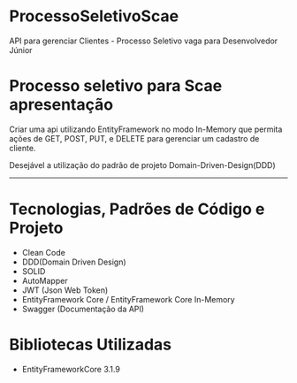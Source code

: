 # ProcessoSeletivoScae
API para gerenciar Clientes - Processo Seletivo vaga para Desenvolvedor Júnior

# Processo seletivo para Scae apresentação
Criar uma api utilizando EntityFramework no modo In-Memory
que permita ações de GET, POST, PUT, e DELETE para gerenciar 
um cadastro de cliente.

Desejável a utilização do padrão de projeto Domain-Driven-Design(DDD)

--------------------------------------

# Tecnologias, Padrões de Código e Projeto 

* Clean Code
* DDD(Domain Driven Design)
* SOLID 
* AutoMapper
* JWT (Json Web Token)
* EntityFramework Core / EntityFramework Core In-Memory
* Swagger (Documentação da API)

# Bibliotecas Utilizadas

- EntityFrameworkCore 3.1.9
